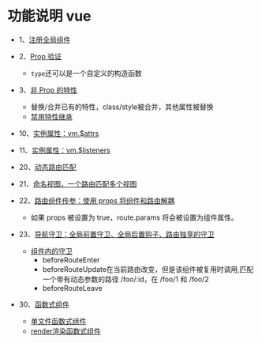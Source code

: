 # 功能说明 vue

+ 1、<a href="./main.js">注册全局组件</a>
+ 2、<a href="./common/components/PropsValidator.vue">Prop 验证</a>
  - `type`还可以是一个自定义的构造函数
+ 3、<a href="./common/components/NonPropAttributes.vue">非 Prop 的特性</a>
  - 替换/合并已有的特性，class/style被合并，其他属性被替换
  - <a href="./common/components/BaseInput.js">禁用特性继承</a>




+ 10、<a href="./pages/InstanceProperties/components/attr.vue">实例属性：vm.$attrs</a>
+ 11、<a href="./pages/InstanceProperties/components/listeners.vue">实例属性：vm.$listeners</a>



+ 20、<a href="./pages/routerViewComponent/router.js">动态路由匹配</a>
+ 21、<a href="./pages/routerViewComponent/components/NamedViews/router.js">命名视图，一个路由匹配多个视图</a>
+ 22、<a href="./pages/routerViewComponent/components/PassingProps/router.js">路由组件传参：使用 props 将组件和路由解耦</a>
  - 如果 props 被设置为 true，route.params 将会被设置为组件属性。
+ 23、<a href="./router/index.js">导航守卫：全局前置守卫、全局后置钩子、路由独享的守卫</a>
  - <a href="./pages/routerViewComponent/components/InComponentGuards/components/child.vue">组件内的守卫</a>
    * beforeRouteEnter
    * beforeRouteUpdate在当前路由改变，但是该组件被复用时调用,匹配一个带有动态参数的路径 /foo/:id，在 /foo/1 和 /foo/2
    * beforeRouteLeave



+ 30、<a href="./pages/FunctionalComponents/view.vue">函数式组件</a>
  - <a href="./pages/FunctionalComponents/components/BaseFunctionalChild.vue">单文件函数式组件</a>
  - <a href="./pages/FunctionalComponents/components/RenderFunctionalChild.jsx">render渲染函数式组件</a>